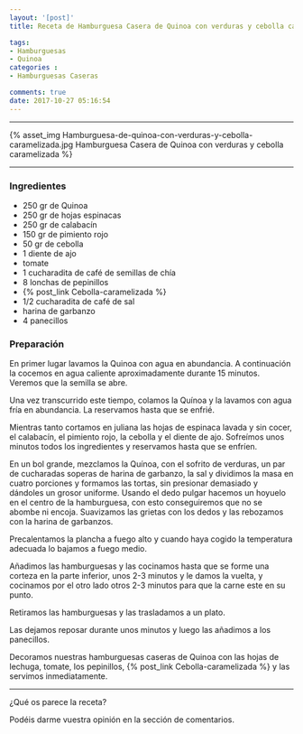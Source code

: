 ```yaml
---
layout: '[post]'
title: Receta de Hamburguesa Casera de Quinoa con verduras y cebolla caramelizada

tags:
- Hamburguesas
- Quinoa
categories :
- Hamburguesas Caseras

comments: true
date: 2017-10-27 05:16:54
---
```

---
{% asset_img Hamburguesa-de-quinoa-con-verduras-y-cebolla-caramelizada.jpg Hamburguesa Casera de Quinoa con verduras y cebolla caramelizada %}


---


### Ingredientes

- 250 gr de Quinoa
- 250 gr de hojas espinacas
- 250 gr de calabacín
- 150 gr de pimiento rojo
- 50 gr de cebolla
- 1 diente de ajo
- tomate
- 1 cucharadita de café de semillas de chía
- 8 lonchas de pepinillos
- {% post_link Cebolla-caramelizada %}
- 1/2 cucharadita de café de sal
- harina de garbanzo
- 4 panecillos

### Preparación

En primer lugar lavamos la Quinoa con agua en abundancia. A continuación la cocemos en agua caliente aproximadamente durante 15 minutos. Veremos que la semilla se abre.

Una vez transcurrido este tiempo, colamos la Quínoa y la lavamos con agua fría en abundancia. La reservamos hasta que se enfrié.

Mientras tanto cortamos en juliana las hojas de espinaca lavada y sin cocer, el calabacín, el pimiento rojo, la cebolla y el diente de ajo. Sofreímos unos minutos todos los ingredientes y reservamos hasta que se enfríen.

En un bol grande, mezclamos la Quínoa, con el sofrito de verduras, un par de cucharadas soperas de harina de garbanzo, la sal y dividimos la masa en cuatro porciones y formamos las tortas, sin presionar demasiado y dándoles un grosor uniforme. Usando el dedo pulgar hacemos un hoyuelo en el centro de la hamburguesa, con esto conseguiremos que no se abombe ni encoja.
Suavizamos las grietas con los dedos y las rebozamos con la harina de garbanzos.

Precalentamos la plancha a fuego alto y cuando haya cogido la temperatura adecuada lo bajamos a fuego medio.

Añadimos las hamburguesas y las cocinamos hasta que se forme una corteza en la parte inferior,  unos
2-3 minutos y le damos la vuelta, y cocinamos por el otro lado otros 2-3 minutos para que la carne este en su punto.

Retiramos las hamburguesas y las trasladamos a un plato.

Las dejamos reposar durante unos minutos y luego las añadimos a los panecillos.

Decoramos nuestras hamburguesas caseras de Quinoa con las hojas de lechuga, tomate, los pepinillos, {% post_link Cebolla-caramelizada %} y las servimos inmediatamente.



---



¿Qué os parece la receta?

Podéis darme vuestra opinión en la sección de comentarios.
